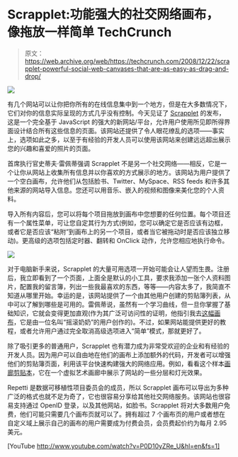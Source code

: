 # Scrapplet:功能强大的社交网络画布，像拖放一样简单 TechCrunch

> 原文：<https://web.archive.org/web/https://techcrunch.com/2008/12/22/scrapplet-powerful-social-web-canvases-that-are-as-easy-as-drag-and-drop/>

[![](img/7516024ba2fe4b05ee95cf775489545e.png)](https://web.archive.org/web/20221207205538/http://www.scrapplet.com/)

有几个网站可以让你把你所有的在线信息集中到一个地方，但是在大多数情况下，它们对你的信息实际呈现的方式几乎没有控制。今天见证了 [Scrapplet](https://web.archive.org/web/20221207205538/http://www.scrapplet.com/) 的发布，这是一个完全基于 JavaScript 的强大的新网站/平台，允许用户使用所见即所得界面设计结合所有这些信息的页面。该网站还提供了令人眼花缭乱的选项——事实上，选项如此之多，以至于有经验的开发人员可以使用该网站来创建远远超出展示您的兴趣和喜爱的照片的页面。

首席执行官史蒂夫·雷佩蒂强调 Scrapplet 不是另一个社交网络——相反，它是一个让你从网站上收集所有信息并以你喜欢的方式展示的地方。该网站为用户提供了一个空白画布，允许他们从包括脸书、Twitter、MySpace、RSS feeds 和许多其他来源的网站导入信息。您还可以用音乐、嵌入的视频和图像来美化您的个人资料。

导入所有内容后，您可以将每个项目拖放到画布中您想要的任何位置。每个项目还有一个属性菜单，可让您自定其行为方式(例如，您可以确定它是否应该有边框，或者它是否应该“粘附”到画布上的另一个项目，或者当它被拖动时是否应该独立移动)。更高级的选项包括定时器、翻转和 OnClick 动作，允许您相应地执行命令。

![](img/e41de4dc2a8694ad13eea5d2e268cb97.png)

对于电脑新手来说，Scrapplet 的大量可用选项一开始可能会让人望而生畏。注册后，我立即看到了一个页面，上面全是默认的小工具，要求我添加一张个人资料图片，配置我的留言簿，列出一些我最喜欢的东西，等等——内容太多了，我简直不知道从哪里开始。幸运的是，该网站提供了一个由其他用户创建的剪贴簿列表，从中可以了解到哪些是可用的。雷佩蒂说，虽然有一个学习曲线，但一旦你掌握了基础知识，它就会变得更加直观(作为其广泛可访问性的证明，他指引我去[这幅画布](https://web.archive.org/web/20221207205538/http://scrapplet.com/LouiseCroslin/family/sisters.htm)，它是由一位名叫“摇滚奶奶”的用户创作的)。不过，如果网站能提供更好的教程，或者允许用户通过完全取消高级选项进入“简单”模式，那就更好了。

除了吸引更多的普通用户，Scrapplet 也有潜力成为非常受欢迎的企业和有经验的开发人员。因为用户可以自由地在他们的画布上添加额外的代码，开发者可以增强他们的剪贴簿页面，利用该平台快速构建强大的网络应用。例如，看看这个样本[画廊剪贴本](https://web.archive.org/web/20221207205538/http://scrapplet.com/SteveRepetti/Exhibytes/Gallery.htm)，它在一个虚拟艺术画廊中展示了网站的一些分层和灯光效果。

Repetti 是数据可移植性项目委员会的成员，所以 Scrapplet 画布可以导出为多种广泛的格式也就不足为奇了，它也很容易分享给其他社交网络服务。该网站也很容易支持通过 OpenID 登录，以及其他网站，如脸书。Scrapplet 将对大多数用户免费，他们可能只需要几个画布页就可以了。拥有超过 7 个画布页的用户或者想在自定义域上展示自己的画布的用户需要成为付费会员，会员费起价约为每月 2.95 美元。

[YouTube http://www.youtube.com/watch?v=P0D10yZRe_U&hl=en&fs=1]